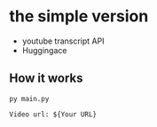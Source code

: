 # the simple version



- youtube transcript API
- Huggingace




## How it works

`py main.py`

`Video url: ${Your URL}`


